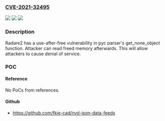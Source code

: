 ### [CVE-2021-32495](https://cve.mitre.org/cgi-bin/cvename.cgi?name=CVE-2021-32495)
![](https://img.shields.io/static/v1?label=Product&message=radare2&color=blue)
![](https://img.shields.io/static/v1?label=Version&message=%3D%20radare2%205.3.0-git%2026142%20&color=brighgreen)
![](https://img.shields.io/static/v1?label=Vulnerability&message=CWE-416%20Use%20After%20Free&color=brighgreen)

### Description

Radare2 has a use-after-free vulnerability in pyc parser's get_none_object function. Attacker can read freed memory afterwards. This will allow attackers to cause denial of service.

### POC

#### Reference
No PoCs from references.

#### Github
- https://github.com/fkie-cad/nvd-json-data-feeds

